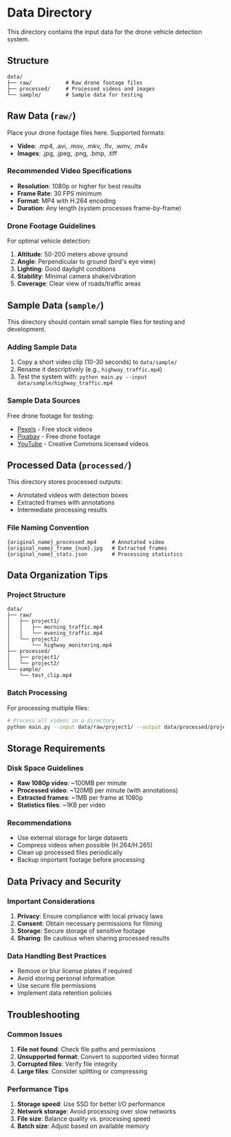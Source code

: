 # Data Directory

This directory contains the input data for the drone vehicle detection system.

## Structure

```
data/
├── raw/           # Raw drone footage files
├── processed/     # Processed videos and images  
└── sample/        # Sample data for testing
```

## Raw Data (`raw/`)

Place your drone footage files here. Supported formats:

- **Video**: .mp4, .avi, .mov, .mkv, .flv, .wmv, .m4v
- **Images**: .jpg, .jpeg, .png, .bmp, .tiff

### Recommended Video Specifications

- **Resolution**: 1080p or higher for best results
- **Frame Rate**: 30 FPS minimum
- **Format**: MP4 with H.264 encoding
- **Duration**: Any length (system processes frame-by-frame)

### Drone Footage Guidelines

For optimal vehicle detection:

1. **Altitude**: 50-200 meters above ground
2. **Angle**: Perpendicular to ground (bird's eye view)
3. **Lighting**: Good daylight conditions
4. **Stability**: Minimal camera shake/vibration
5. **Coverage**: Clear view of roads/traffic areas

## Sample Data (`sample/`)

This directory should contain small sample files for testing and development.

### Adding Sample Data

1. Copy a short video clip (10-30 seconds) to `data/sample/`
2. Rename it descriptively (e.g., `highway_traffic.mp4`)
3. Test the system with: `python main.py --input data/sample/highway_traffic.mp4`

### Sample Data Sources

Free drone footage for testing:

- [Pexels](https://www.pexels.com/search/videos/drone%20traffic/) - Free stock videos
- [Pixabay](https://pixabay.com/videos/search/drone/) - Free drone footage
- [YouTube](https://www.youtube.com) - Creative Commons licensed videos

## Processed Data (`processed/`)

This directory stores processed outputs:

- Annotated videos with detection boxes
- Extracted frames with annotations
- Intermediate processing results

### File Naming Convention

```
{original_name}_processed.mp4     # Annotated video
{original_name}_frame_{num}.jpg   # Extracted frames
{original_name}_stats.json        # Processing statistics
```

## Data Organization Tips

### Project Structure
```
data/
├── raw/
│   ├── project1/
│   │   ├── morning_traffic.mp4
│   │   └── evening_traffic.mp4
│   └── project2/
│       └── highway_monitoring.mp4
├── processed/
│   ├── project1/
│   └── project2/
└── sample/
    └── test_clip.mp4
```

### Batch Processing

For processing multiple files:

```bash
# Process all videos in a directory
python main.py --input data/raw/project1/ --output data/processed/project1/ --batch
```

## Storage Requirements

### Disk Space Guidelines

- **Raw 1080p video**: ~100MB per minute
- **Processed video**: ~120MB per minute (with annotations)
- **Extracted frames**: ~1MB per frame at 1080p
- **Statistics files**: ~1KB per video

### Recommendations

- Use external storage for large datasets
- Compress videos when possible (H.264/H.265)
- Clean up processed files periodically
- Backup important footage before processing

## Data Privacy and Security

### Important Considerations

1. **Privacy**: Ensure compliance with local privacy laws
2. **Consent**: Obtain necessary permissions for filming
3. **Storage**: Secure storage of sensitive footage
4. **Sharing**: Be cautious when sharing processed results

### Data Handling Best Practices

- Remove or blur license plates if required
- Avoid storing personal information
- Use secure file permissions
- Implement data retention policies

## Troubleshooting

### Common Issues

1. **File not found**: Check file paths and permissions
2. **Unsupported format**: Convert to supported video format
3. **Corrupted files**: Verify file integrity
4. **Large files**: Consider splitting or compressing

### Performance Tips

1. **Storage speed**: Use SSD for better I/O performance
2. **Network storage**: Avoid processing over slow networks
3. **File size**: Balance quality vs. processing speed
4. **Batch size**: Adjust based on available memory
